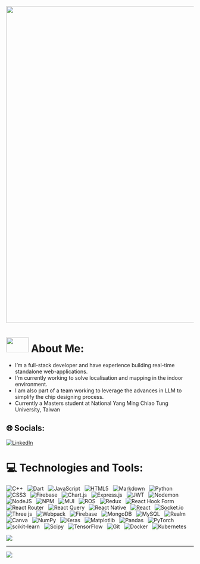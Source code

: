 <img src="https://github.com/user-attachments/assets/2fb14e31-4786-488b-99b2-684f925cb7f9" width="850" />

# <img src="https://github.com/user-attachments/assets/6f3036b2-e84c-4798-b9dc-11cdd8dbe67f" width="60" height="40" /> About Me:

- I’m a full-stack developer and have experience building real-time standalone web-applications.
- I'm currently working to solve localisation and  mapping in the indoor environment.
- I am also part of a team working to leverage the advances in LLM to simplify the chip designing process.
- Currently a Masters student at National Yang Ming Chiao Tung University, Taiwan


## 🌐 Socials:
[![LinkedIn](https://img.shields.io/badge/LinkedIn-%230077B5.svg?logo=linkedin&logoColor=white)](https://linkedin.com/in/azmatullah-khan-softwaredeveloper) 

# 💻 Technologies and Tools:
![C++](https://img.shields.io/badge/c++-%2300599C.svg?style=flat&logo=c%2B%2B&logoColor=white) &nbsp;&nbsp;![Dart](https://img.shields.io/badge/dart-%230175C2.svg?style=flat&logo=dart&logoColor=white) &nbsp;&nbsp;![JavaScript](https://img.shields.io/badge/javascript-%23323330.svg?style=flat&logo=javascript&logoColor=%23F7DF1E) &nbsp;&nbsp;![HTML5](https://img.shields.io/badge/html5-%23E34F26.svg?style=flat&logo=html5&logoColor=white) &nbsp;&nbsp;![Markdown](https://img.shields.io/badge/markdown-%23000000.svg?style=flat&logo=markdown&logoColor=white) &nbsp;&nbsp;![Python](https://img.shields.io/badge/python-3670A0?style=flat&logo=python&logoColor=ffdd54) &nbsp;&nbsp;![CSS3](https://img.shields.io/badge/css3-%231572B6.svg?style=flat&logo=css3&logoColor=white) &nbsp;&nbsp;![Firebase](https://img.shields.io/badge/firebase-%23039BE5.svg?style=flat&logo=firebase) &nbsp;&nbsp;![Chart.js](https://img.shields.io/badge/chart.js-F5788D.svg?style=flat&logo=chart.js&logoColor=white) &nbsp;&nbsp;![Express.js](https://img.shields.io/badge/express.js-%23404d59.svg?style=flat&logo=express&logoColor=%2361DAFB) &nbsp;&nbsp;![JWT](https://img.shields.io/badge/JWT-black?style=flat&logo=JSON%20web%20tokens) &nbsp;&nbsp;![Nodemon](https://img.shields.io/badge/NODEMON-%23323330.svg?style=flat&logo=nodemon&logoColor=%BBDEAD) &nbsp;&nbsp;![NodeJS](https://img.shields.io/badge/node.js-6DA55F?style=flat&logo=node.js&logoColor=white) &nbsp;&nbsp;![NPM](https://img.shields.io/badge/NPM-%23CB3837.svg?style=flat&logo=npm&logoColor=white) &nbsp;&nbsp;![MUI](https://img.shields.io/badge/MUI-%230081CB.svg?style=flat&logo=mui&logoColor=white) &nbsp;&nbsp;![ROS](https://img.shields.io/badge/ros-%230A0FF9.svg?style=flat&logo=ros&logoColor=white) &nbsp;&nbsp;![Redux](https://img.shields.io/badge/redux-%23593d88.svg?style=flat&logo=redux&logoColor=white) &nbsp;&nbsp;![React Hook Form](https://img.shields.io/badge/React%20Hook%20Form-%23EC5990.svg?style=flat&logo=reacthookform&logoColor=white) &nbsp;&nbsp;![React Router](https://img.shields.io/badge/React_Router-CA4245?style=flat&logo=react-router&logoColor=white) &nbsp;&nbsp;![React Query](https://img.shields.io/badge/-React%20Query-FF4154?style=flat&logo=react%20query&logoColor=white) &nbsp;&nbsp;![React Native](https://img.shields.io/badge/react_native-%2320232a.svg?style=flat&logo=react&logoColor=%2361DAFB) &nbsp;&nbsp;![React](https://img.shields.io/badge/react-%2320232a.svg?style=flat&logo=react&logoColor=%2361DAFB) &nbsp;&nbsp;![Socket.io](https://img.shields.io/badge/Socket.io-black?style=flat&logo=socket.io&badgeColor=010101) &nbsp;&nbsp;![Three js](https://img.shields.io/badge/threejs-black?style=flat&logo=three.js&logoColor=white) &nbsp;&nbsp;![Webpack](https://img.shields.io/badge/webpack-%238DD6F9.svg?style=flat&logo=webpack&logoColor=black) &nbsp;&nbsp;![Firebase](https://img.shields.io/badge/firebase-a08021?style=flat&logo=firebase&logoColor=ffcd34) &nbsp;&nbsp;![MongoDB](https://img.shields.io/badge/MongoDB-%234ea94b.svg?style=flat&logo=mongodb&logoColor=white) &nbsp;&nbsp;![MySQL](https://img.shields.io/badge/mysql-4479A1.svg?style=flat&logo=mysql&logoColor=white) &nbsp;&nbsp;![Realm](https://img.shields.io/badge/Realm-39477F?style=flat&logo=realm&logoColor=white) &nbsp;&nbsp;![Canva](https://img.shields.io/badge/Canva-%2300C4CC.svg?style=flat&logo=Canva&logoColor=white) &nbsp;&nbsp;![NumPy](https://img.shields.io/badge/numpy-%23013243.svg?style=flat&logo=numpy&logoColor=white) &nbsp;&nbsp;![Keras](https://img.shields.io/badge/Keras-%23D00000.svg?style=flat&logo=Keras&logoColor=white) &nbsp;&nbsp;![Matplotlib](https://img.shields.io/badge/Matplotlib-%23ffffff.svg?style=flat&logo=Matplotlib&logoColor=black) &nbsp;&nbsp;![Pandas](https://img.shields.io/badge/pandas-%23150458.svg?style=flat&logo=pandas&logoColor=white) &nbsp;&nbsp;![PyTorch](https://img.shields.io/badge/PyTorch-%23EE4C2C.svg?style=flat&logo=PyTorch&logoColor=white) &nbsp;&nbsp;![scikit-learn](https://img.shields.io/badge/scikit--learn-%23F7931E.svg?style=flat&logo=scikit-learn&logoColor=white) &nbsp;&nbsp;![Scipy](https://img.shields.io/badge/SciPy-%230C55A5.svg?style=flat&logo=scipy&logoColor=%white) &nbsp;&nbsp;![TensorFlow](https://img.shields.io/badge/TensorFlow-%23FF6F00.svg?style=flat&logo=TensorFlow&logoColor=white) &nbsp;&nbsp;![Git](https://img.shields.io/badge/git-%23F05033.svg?style=flat&logo=git&logoColor=white) &nbsp;&nbsp;![Docker](https://img.shields.io/badge/docker-%230db7ed.svg?style=flat&logo=docker&logoColor=white) &nbsp;&nbsp;![Kubernetes](https://img.shields.io/badge/kubernetes-%23326ce5.svg?style=flat&logo=kubernetes&logoColor=white)


![](https://github-readme-stats.vercel.app/api/top-langs/?username=KhanAzmat&theme=moltack&hide_border=true&include_all_commits=true&count_private=true&layout=compact)

---
[![](https://visitcount.itsvg.in/api?id=KhanAzmat&icon=0&color=0)](https://visitcount.itsvg.in)

<!-- Proudly created with GPRM ( https://gprm.itsvg.in ) -->
